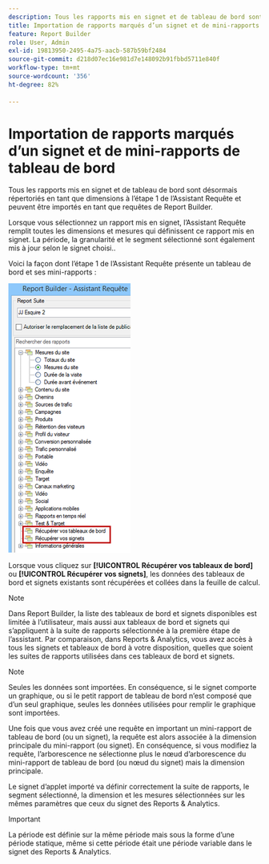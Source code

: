 ```yaml
---
description: Tous les rapports mis en signet et de tableau de bord sont désormais répertoriés en tant que dimensions à l’étape 1 de l’Assistant Requête et peuvent être importés en tant que requêtes de Report Builder.
title: Importation de rapports marqués d’un signet et de mini-rapports de tableau de bord
feature: Report Builder
role: User, Admin
exl-id: 19813950-2495-4a75-aacb-587b59bf2484
source-git-commit: d218d07ec16e981d7e148092b91fbbd5711e840f
workflow-type: tm+mt
source-wordcount: '356'
ht-degree: 82%

---
```


# Importation de rapports marqués d’un signet et de mini-rapports de tableau de bord

Tous les rapports mis en signet et de tableau de bord sont désormais répertoriés en tant que dimensions à l’étape 1 de l’Assistant Requête et peuvent être importés en tant que requêtes de Report Builder.

Lorsque vous sélectionnez un rapport mis en signet, l’Assistant Requête remplit toutes les dimensions et mesures qui définissent ce rapport mis en signet. La période, la granularité et le segment sélectionné sont également mis à jour selon le signet choisi..

Voici la façon dont l’étape 1 de l’Assistant Requête présente un tableau de bord et ses mini-rapports :

![Capture d’écran montrant l’Assistant Requête : Étape 1 sur 2 : mise en surbrillance Récupérer vos tableaux de bord et Récupérer vos signets.](assets/import_dashboard_reportlet.png)

Lorsque vous cliquez sur **[!UICONTROL Récupérer vos tableaux de bord]** ou **[!UICONTROL Récupérer vos signets]**, les données des tableaux de bord et signets existants sont récupérées et collées dans la feuille de calcul.

>[!NOTE]
>
>Dans Report Builder, la liste des tableaux de bord et signets disponibles est limitée à l’utilisateur, mais aussi aux tableaux de bord et signets qui s’appliquent à la suite de rapports sélectionnée à la première étape de l’assistant. Par comparaison, dans Reports &amp; Analytics, vous avez accès à tous les signets et tableaux de bord à votre disposition, quelles que soient les suites de rapports utilisées dans ces tableaux de bord et signets.

>[!NOTE]
>
>Seules les données sont importées. En conséquence, si le signet comporte un graphique, ou si le petit rapport de tableau de bord n’est composé que d’un seul graphique, seules les données utilisées pour remplir le graphique sont importées.

Une fois que vous avez créé une requête en important un mini-rapport de tableau de bord (ou un signet), la requête est alors associée à la dimension principale du mini-rapport (ou signet). En conséquence, si vous modifiez la requête, l’arborescence ne sélectionne plus le nœud d’arborescence du mini-rapport de tableau de bord (ou nœud du signet) mais la dimension principale.

Le signet d’applet importé va définir correctement la suite de rapports, le segment sélectionné, la dimension et les mesures sélectionnées sur les mêmes paramètres que ceux du signet des Reports &amp; Analytics.

>[!IMPORTANT]
>
>La période est définie sur la même période mais sous la forme d’une période statique, même si cette période était une période variable dans le signet des Reports &amp; Analytics.
